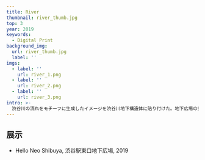 ```yaml
---
title: River
thumbnail: river_thumb.jpg
top: 3
year: 2019
keywords:
  - Digital Print
background_img:
  url: river_thumb.jpg
  label: ''
imgs:
  - label: ''
    url: river_1.png
  - label: ''
    url: river_2.png
  - label: ''
    url: river_3.png
intro: >-
  渋谷川の流れをモチーフに生成したイメージを渋谷川地下構造体に貼り付けた。地下広場の気の流れ、行き交う人々のエネルギー、そして見ることのできない渋谷川の流れに思いを馳せて制作した。
---
```




## 展示

- Hello Neo Shibuya, 渋谷駅東口地下広場, 2019
